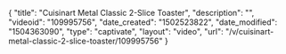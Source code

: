 {
    "title": "Cuisinart Metal Classic 2-Slice Toaster",
    "description": "",
    "videoid": "109995756",
    "date_created": "1502523822",
    "date_modified": "1504363090",
    "type": "captivate",
    "layout": "video",
    "url": "\/v\/cuisinart-metal-classic-2-slice-toaster\/109995756"
}